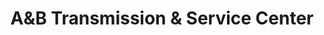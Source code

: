 ---
title: "A&B Transmission & Service Center"
url: /shelley/aandb-transmission-and-service-center/
shop: car repair
---